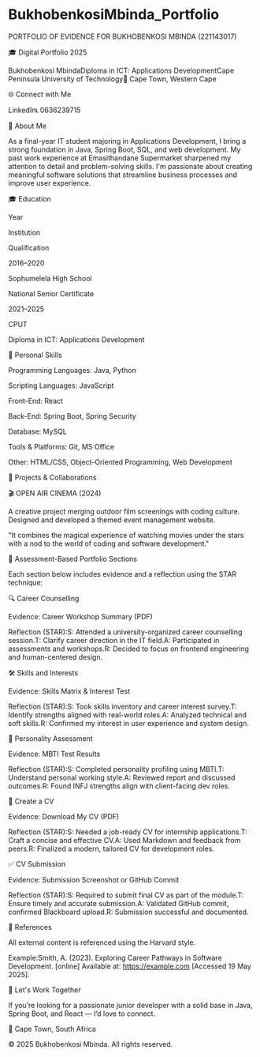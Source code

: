 # BukhobenkosiMbinda_Portfolio
PORTFOLIO OF EVIDENCE FOR BUKHOBENKOSI MBINDA (221143017)

🎓 Digital Portfolio 2025

Bukhobenkosi MbindaDiploma in ICT: Applications DevelopmentCape Peninsula University of Technology📍 Cape Town, Western Cape

🌐 Connect with Me

LinkedIn📞 0636239715

🧾 About Me

As a final-year IT student majoring in Applications Development, I bring a strong foundation in Java, Spring Boot, SQL, and web development. My past work experience at Emasithandane Supermarket sharpened my attention to detail and problem-solving skills. I'm passionate about creating meaningful software solutions that streamline business processes and improve user experience.

🎓 Education

Year

Institution

Qualification

2016–2020

Sophumelela High School

National Senior Certificate

2021–2025

CPUT

Diploma in ICT: Applications Development

💼 Personal Skills

Programming Languages: Java, Python

Scripting Languages: JavaScript

Front-End: React

Back-End: Spring Boot, Spring Security

Database: MySQL

Tools & Platforms: Git, MS Office

Other: HTML/CSS, Object-Oriented Programming, Web Development

🧩 Projects & Collaborations

🎬 OPEN AIR CINEMA (2024)

A creative project merging outdoor film screenings with coding culture. Designed and developed a themed event management website.

"It combines the magical experience of watching movies under the stars with a nod to the world of coding and software development."

📁 Assessment-Based Portfolio Sections

Each section below includes evidence and a reflection using the STAR technique:

🔍 Career Counselling

Evidence: Career Workshop Summary (PDF)

Reflection (STAR):S: Attended a university-organized career counselling session.T: Clarify career direction in the IT field.A: Participated in assessments and workshops.R: Decided to focus on frontend engineering and human-centered design.

🛠️ Skills and Interests

Evidence: Skills Matrix & Interest Test

Reflection (STAR):S: Took skills inventory and career interest survey.T: Identify strengths aligned with real-world roles.A: Analyzed technical and soft skills.R: Confirmed my interest in user experience and system design.

🧬 Personality Assessment

Evidence: MBTI Test Results

Reflection (STAR):S: Completed personality profiling using MBTI.T: Understand personal working style.A: Reviewed report and discussed outcomes.R: Found INFJ strengths align with client-facing dev roles.

📄 Create a CV

Evidence: Download My CV (PDF)

Reflection (STAR):S: Needed a job-ready CV for internship applications.T: Craft a concise and effective CV.A: Used Markdown and feedback from peers.R: Finalized a modern, tailored CV for development roles.

✅ CV Submission

Evidence: Submission Screenshot or GitHub Commit

Reflection (STAR):S: Required to submit final CV as part of the module.T: Ensure timely and accurate submission.A: Validated GitHub commit, confirmed Blackboard upload.R: Submission successful and documented.

🔗 References

All external content is referenced using the Harvard style.

Example:Smith, A. (2023). Exploring Career Pathways in Software Development. [online] Available at: https://example.com [Accessed 19 May 2025].

🤝 Let's Work Together

If you’re looking for a passionate junior developer with a solid base in Java, Spring Boot, and React — I’d love to connect.

📍 Cape Town, South Africa

© 2025 Bukhobenkosi Mbinda. All rights reserved.
